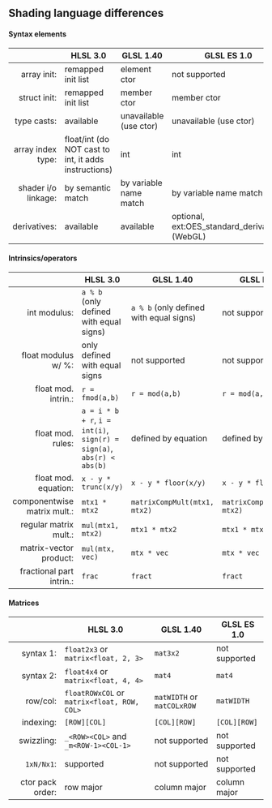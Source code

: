 ## Shading language differences

#### Syntax elements

|                     | HLSL 3.0 | GLSL 1.40 | GLSL ES 1.0 |
| ------------------: | -------- | --------- | ----------- |
|         array init: | remapped init list | element ctor | not supported |
|        struct init: | remapped init list | member ctor | member ctor |
|         type casts: | available | unavailable (use ctor) | unavailable (use ctor) |
|   array index type: | float/int (do NOT cast to int, it adds instructions) | int | int |
| shader i/o linkage: | by semantic match | by variable name match | by variable name match |
|        derivatives: | available | available | optional, ext:OES_standard_derivatives (WebGL) |

#### Intrinsics/operators

|                             | HLSL 3.0 | GLSL 1.40 | GLSL ES 1.0 |
| --------------------------: | -------- | --------- | ----------- |
|                int modulus: | `a % b` (only defined with equal signs) | `a % b` (only defined with equal signs) | not supported |
|         float modulus w/ %: | only defined with equal signs | not supported | not supported |
|         float mod. intrin.: | `r = fmod(a,b)` | `r = mod(a,b)` | `r = mod(a,b)` |
|           float mod. rules: | `a = i * b + r`, `i = int(i)`, `sign(r) = sign(a)`, `abs(r) < abs(b)` | defined by equation | defined by equation |
|        float mod. equation: | `x - y * trunc(x/y)` | `x - y * floor(x/y)` | `x - y * floor(x/y)` |
| componentwise matrix mult.: | `mtx1 * mtx2` | `matrixCompMult(mtx1, mtx2)` | `matrixCompMult(mtx1, mtx2)` |
|       regular matrix mult.: | `mul(mtx1, mtx2)` | `mtx1 * mtx2` | `mtx1 * mtx2` |
|      matrix-vector product: | `mul(mtx, vec)` | `mtx * vec` | `mtx * vec` |
|    fractional part intrin.: | `frac` | `fract` | `fract` |

#### Matrices

|            | HLSL 3.0 | GLSL 1.40 | GLSL ES 1.0 |
| ---------: | -------- | --------- | ----------- |
|  syntax 1: | `float2x3` or `matrix<float, 2, 3>` | `mat3x2` | not supported |
|  syntax 2: | `float4x4` or `matrix<float, 4, 4>` | `mat4` | `mat4` |
|   row/col: | `floatROWxCOL` or `matrix<float, ROW, COL>` | `matWIDTH` or `matCOLxROW` | `matWIDTH` |
|  indexing: | `[ROW][COL]` | `[COL][ROW]` | `[COL][ROW]` |
| swizzling: | `_<ROW><COL>` and `_m<ROW-1><COL-1>` | not supported | not supported |
| `1xN/Nx1`: | supported | not supported | not supported |
| ctor pack order: | row major | column major | column major |
